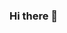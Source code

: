 ### Hi there 👋

<!--
**jamespunger/jamespunger** is a ✨ _special_ ✨ repository because its `README.md` (this file) appears on your GitHub profile.

Here are some ideas to get you started:

- 🔭 I’m currently working on school work
- 🌱 I’m currently learning how to use github
- 👯 I’m looking to collaborate on work
- 🤔 I’m looking for help with anything
- 💬 Ask me about switch golf
- 📫 How to reach me: by email
- 😄 Pronouns: he/him
- ⚡ Fun fact: I have a dog named Ellie
-->
